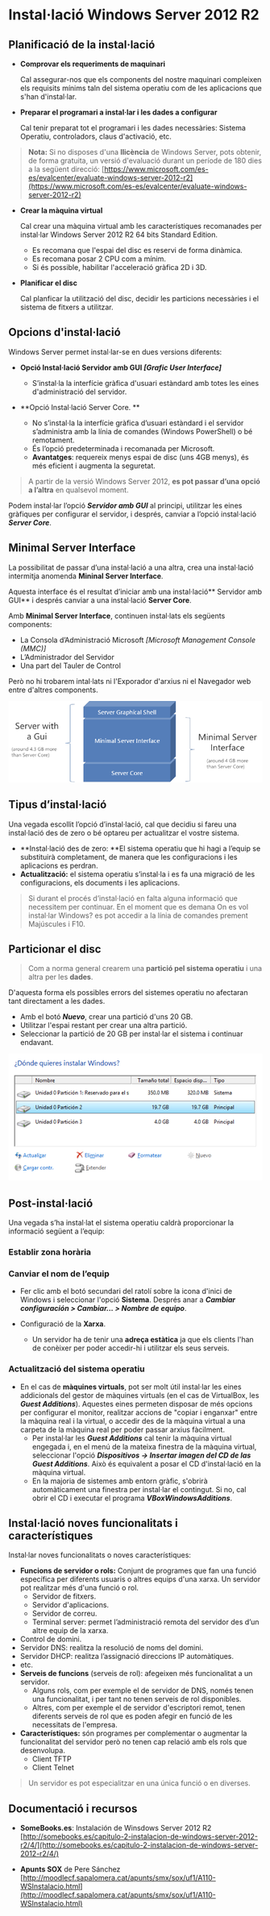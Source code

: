 # Instal·lació Windows Server 2012 R2

## Planificació de la instal·lació

* **Comprovar els requeriments de maquinari**

  Cal assegurar-nos que els components del nostre maquinari compleixen els requisits mínims taln del sistema operatiu com de les aplicacions que s'han d'instal·lar.

* **Preparar el programari a instal·lar i les dades a configurar**
  
  Cal tenir preparat tot el programari i les dades necessàries: Sistema Operatiu, controladors, claus d'activació, etc.

> **Nota:** Si no disposes d'una **llicència** de Windows Server, pots obtenir, de forma gratuita, un versió d'evaluació durant un període de 180 dies a la següent direcció:
[https://www.microsoft.com/es-es/evalcenter/evaluate-windows-server-2012-r2](https://www.microsoft.com/es-es/evalcenter/evaluate-windows-server-2012-r2)

* **Crear la màquina virtual**

  Cal crear una màquina virtual amb les característiques recomanades per instal·lar Windows Server 2012 R2 64 bits Standard Edition.
  * Es recomana que l'espai del disc es reservi de forma dinàmica.
  * Es recomana posar 2 CPU com a mínim.
  * Si és possible, habilitar l'acceleració gràfica 2D i 3D.


* **Planificar el disc**

  Cal planficar la utilització del disc, decidir les particions necessàries i el sistema de fitxers a utilitzar.

## Opcions d'instal·lació

Windows Server permet instal·lar-se en dues versions diferents:

* **Opció Instal·lació Servidor amb GUI _[Grafic User Interface]_**

  * S’instal·la la interfície gràfica d'usuari estàndard amb totes les eines d'administració del servidor.
  
  
* **Opció Instal·lació Server Core. **

  * No s’instal·la la interfície gràfica d’usuari estàndard i el servidor s’administra amb la línia de comandes (Windows PowerShell) o bé remotament.
  * És l’opció predeterminada i recomanada per Microsoft. 
  * **Avantatges**: requereix menys espai de disc (uns 4GB menys), és més eficient i augmenta la seguretat.

> A partir de la versió Windows Server 2012, **es pot passar d’una opció a l’altra** en qualsevol moment.

Podem instal·lar l’opció _**Servidor amb GUI**_ al principi, utilitzar les eines gràfiques per configurar el servidor, i després, canviar a l’opció instal·lació _**Server Core**_.

## Minimal Server Interface

La possibilitat de passar d’una instal·lació a una altra, crea una instal·lació intermitja anomenda **Mininal Server Interface**.

Aquesta interface és el resultat d’iniciar amb una instal·lació** Servidor amb GUI** i després canviar a una instal·lació **Server Core**. 

Amb **Minimal Server Interface**, continuen instal·lats els següents components:
  * La Consola d’Administració Microsoft _[Microsoft Management Console (MMC)]_
  * L’Administrador del Servidor 
  * Una part del Tauler de Control

Però no hi trobarem intal·lats ni l'Exporador d'arxius ni el Navegador web entre d'altres components.

![Minimal Server Interface](/assets/WindowsServerMinimal.png)

## Tipus d’instal·lació

Una vegada escollit l’opció d’instal·lació, cal que decidiu si fareu una instal·lació des de zero o bé optareu per actualitzar el vostre sistema.

* **Instal·lació des de zero: **El sistema operatiu que hi hagi a l’equip se substituirà completament, de manera que les configuracions i les aplicacions es perdran.
* **Actualització:** el sistema operatiu s’instal·la i es fa una migració de les configuracions, els documents i les aplicacions.

> Si durant el procés d’instal·lació en falta alguna informació que necessitem per continuar. En el moment que es demana On es vol instal·lar Windows? es pot accedir a la línia de comandes prement Majúscules i F10.

## Particionar el disc

> Com a norma general crearem una **partició pel sistema operatiu** i una altra per les **dades**.

D'aquesta forma els possibles errors del sistemes operatiu no afectaran tant directament a les dades.

* Amb el botó **_Nuevo_**,  crear una partició d'uns 20 GB.
* Utilitzar l'espai restant per crear una altra partició.
* Seleccionar la partició de 20 GB per instal·lar el sistema i continuar endavant.

![](/assets/WSInst07-Particionat.png)

## Post-instal·lació

Una vegada s’ha instal·lat el sistema operatiu caldrà proporcionar la informació següent a l’equip:

### Establir zona horària

### Canviar el nom de l’equip
  * Fer clic amb el botó secundari del ratolí sobre la icona d'inici de Windows i seleccionar l'opció **Sistema**. Després anar a _**Cambiar configuración > Cambiar... > Nombre de equipo**_.
  
* Configuració de la **Xarxa**.
  * Un servidor ha de tenir una **adreça estàtica** ja que els clients l'han de conèixer per poder accedir-hi i utilitzar els seus serveis. 
  
### Actualització del sistema operatiu 

* En el cas de **màquines virtuals**, pot ser molt útil instal·lar les eines addicionals del gestor de màquines virtuals (en el cas de VirtualBox, les **_Guest Additions_**). 
  Aquestes eines permeten disposar de més opcions per configurar el monitor, realitzar accions de "copiar i enganxar" entre la màquina real i la virtual, o accedir des de la màquina virtual a una carpeta de la màquina real per poder passar arxius fàcilment.
  * Per instal·lar les **_Guest Additions_** cal tenir la màquina virtual engegada i, en el menú de la mateixa finestra de la màquina virtual, seleccionar l'opció **_Dispositivos → Insertar imagen del CD de las Guest Additions_**. Això és equivalent a posar el CD d'instal·lació en la màquina virtual. 
  * En la majoria de sistemes amb entorn gràfic, s'obrirà automàticament una finestra per instal·lar el contingut. Si no, cal obrir el CD i executar el programa **_VBoxWindowsAdditions_**.

## Instal·lació noves funcionalitats i característiques

Instal·lar noves funcionalitats o noves característiques: 
* **Funcions de servidor o rols:** Conjunt de programes que fan una funció específica per diferents usuaris o altres equips d'una xarxa. Un servidor pot realitzar més d'una funció o rol.
  * Servidor de fitxers. 
  * Servidor d'aplicacions. 
  * Servidor de correu. 
  * Terminal server: permet l’administració remota del servidor des d’un altre equip de la xarxa. 
 * Control de domini. 
  * Servidor DNS: realitza la resolució de noms del domini. 
  * Servidor DHCP: realitza l’assignació direccions IP automàtiques.
  * etc.
* **Serveis de funcions** (serveis de rol): afegeixen més funcionalitat a un servidor. 
  * Alguns rols, com per exemple el de servidor de DNS, només tenen una funcionalitat, i per tant no tenen serveis de rol disponibles. 
  * Altres, com per exemple el de servidor d'escriptori remot, tenen diferents serveis de rol que es poden afegir en funció de les necessitats de l'empresa.
* **Característiques:** són programes per complementar o augmentar la funcionalitat del servidor però no tenen cap relació amb els rols que desenvolupa. 
  * Client TFTP
  * Client Telnet

> Un servidor es pot especialitzar en una única funció o en diverses.

## Documentació i recursos

  * **SomeBooks.es**: Instalación de Winsdows Server 2012 R2
[http://somebooks.es/capitulo-2-instalacion-de-windows-server-2012-r2/4/](http://somebooks.es/capitulo-2-instalacion-de-windows-server-2012-r2/4/)
 
  * **Apunts SOX** de Pere Sánchez   [http://moodlecf.sapalomera.cat/apunts/smx/sox/uf1/A110-WSInstalacio.html](http://moodlecf.sapalomera.cat/apunts/smx/sox/uf1/A110-WSInstalacio.html)

